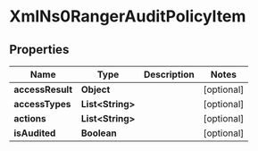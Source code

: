 
# XmlNs0RangerAuditPolicyItem

## Properties
Name | Type | Description | Notes
------------ | ------------- | ------------- | -------------
**accessResult** | **Object** |  |  [optional]
**accessTypes** | **List&lt;String&gt;** |  |  [optional]
**actions** | **List&lt;String&gt;** |  |  [optional]
**isAudited** | **Boolean** |  |  [optional]




